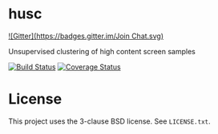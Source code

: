 husc
====
[![Gitter](https://badges.gitter.im/Join Chat.svg)](https://gitter.im/jni/husc?utm_source=badge&utm_medium=badge&utm_campaign=pr-badge&utm_content=badge)

Unsupervised clustering of high content screen samples

[![Build Status](https://travis-ci.org/jni/husc.svg?branch=master)](https://travis-ci.org/jni/husc)
[![Coverage Status](https://img.shields.io/coveralls/jni/husc.svg)](https://coveralls.io/r/jni/husc?branch=master)

# License

This project uses the 3-clause BSD license. See `LICENSE.txt`.

